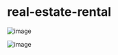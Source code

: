 # real-estate-rental

![image](https://user-images.githubusercontent.com/66935004/178807196-b224daa1-7993-4d4d-b7bc-237b1c17d173.png)

![image](https://user-images.githubusercontent.com/66935004/178815153-48a0a0df-57d2-400e-913d-1a821eedf51a.png)

